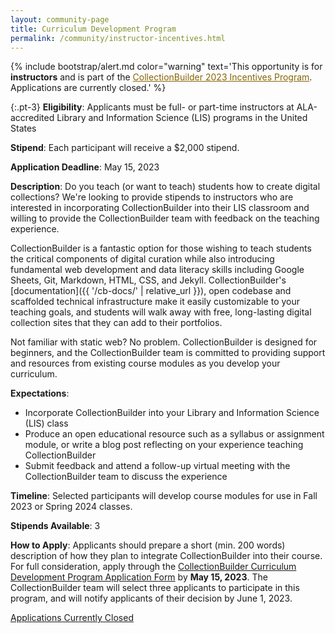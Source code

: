 ```yaml
---
layout: community-page
title: Curriculum Development Program
permalink: /community/instructor-incentives.html
---
```


{% include bootstrap/alert.md color="warning" text='This opportunity is for <strong>instructors</strong> and is part of the <a href="funded-opportunities/" class="font-weight-bold" style="color: #856404;">CollectionBuilder 2023 Incentives Program</a>. Applications are currently closed.' %}

{:.pt-3}
**Eligibility**: Applicants must be full- or part-time instructors at ALA-accredited Library and Information Science (LIS) programs in the United States

**Stipend**: Each participant will receive a $2,000 stipend.

**Application Deadline**: May 15, 2023

**Description**: Do you teach (or want to teach) students how to create digital collections? We're looking to provide stipends to instructors who are interested in incorporating CollectionBuilder into their LIS classroom and willing to provide the CollectionBuilder team with feedback on the teaching experience.

CollectionBuilder is a fantastic option for those wishing to teach students the critical components of digital curation while also introducing fundamental web development and data literacy skills including Google Sheets, Git, Markdown, HTML, CSS, and Jekyll. CollectionBuilder's [documentation]({{ '/cb-docs/' | relative_url }}), open codebase and scaffolded technical infrastructure make it easily customizable to your teaching goals, and students will walk away with free, long-lasting digital collection sites that they can add to their portfolios. 

Not familiar with static web? No problem. CollectionBuilder is designed for beginners, and the CollectionBuilder team is committed to providing support and resources from existing course modules as you develop your curriculum.

**Expectations**:
- Incorporate CollectionBuilder into your Library and Information Science (LIS) class
- Produce an open educational resource such as a syllabus or assignment module, or write a blog post reflecting on your experience teaching CollectionBuilder
- Submit feedback and attend a follow-up virtual meeting with the CollectionBuilder team to discuss the experience

**Timeline**: Selected participants will develop course modules for use in Fall 2023 or Spring 2024 classes.

**Stipends Available**: 3

**How to Apply**: Applicants should prepare a short (min. 200 words) description of how they plan to integrate CollectionBuilder into their course. For full consideration, apply through the [CollectionBuilder Curriculum Development Program Application Form](https://uidaho.co1.qualtrics.com/jfe/form/SV_3vINr2UwpT6TkN0) by **May 15, 2023**. The CollectionBuilder team will select three applicants to participate in this program, and will notify applicants of their decision by June 1, 2023. 
<div class="text-center">
    <a target="_blank" rel="noopener" href="https://uidaho.co1.qualtrics.com/jfe/form/SV_5j5gyuV3aaNUMei" class="btn btn-info btn-lg mb-4 mx-1 disabled" aria-disabled="true"><span class="fas fa-edit"></span> Applications Currently Closed</a>
</div>
